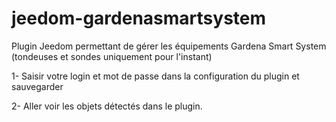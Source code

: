 # jeedom-gardenasmartsystem
Plugin Jeedom permettant de gérer les équipements Gardena Smart System (tondeuses et sondes uniquement pour l'instant)


1- Saisir votre login et mot de passe dans la configuration du plugin et sauvegarder

2- Aller voir les objets détectés dans le plugin.
